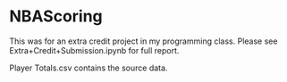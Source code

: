# NBAScoring
This was for an extra credit project in my programming class. Please see Extra+Credit+Submission.ipynb for full report.

Player Totals.csv contains the source data. 
